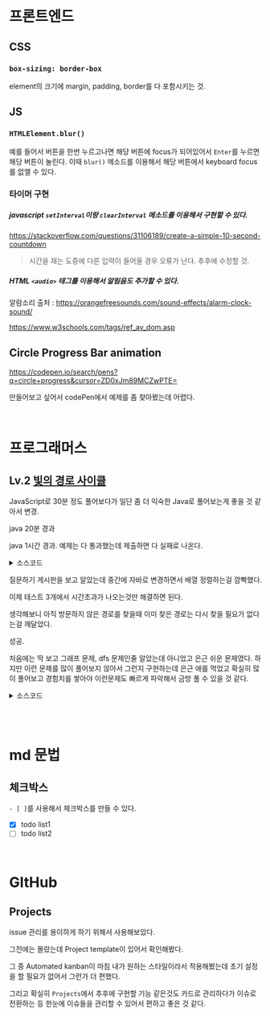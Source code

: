 # 프론트엔드

## CSS

### `box-sizing: border-box`

element의 크기에 margin, padding, border를 다 포함시키는 것.

## JS

### `HTMLElement.blur()`

예를 들어서 버튼을 한번 누르고나면 해당 버튼에 focus가 되어있어서 `Enter`를 누르면 해당 버튼이 눌린다. 이때 `blur()` 메소드를 이용해서 해당 버튼에서 keyboard focus를 없앨 수 있다.

### 타이머 구현

##### javascript `setInterval`이랑 `clearInterval` 메소드를 이용해서 구현할 수 있다.

https://stackoverflow.com/questions/31106189/create-a-simple-10-second-countdown

> 시간을 재는 도중에 다른 입력이 들어올 경우 오류가 난다. 추후에 수정할 것.

##### HTML `<audio>` 태그를 이용해서 알림음도 추가할 수 있다.

알람소리 출처 : https://orangefreesounds.com/sound-effects/alarm-clock-sound/

https://www.w3schools.com/tags/ref_av_dom.asp

## Circle Progress Bar animation

https://codepen.io/search/pens?q=circle+progress&cursor=ZD0xJm89MCZwPTE=

만들어보고 싶어서 codePen에서 예제를 좀 찾아봤는데 어렵다.

<br/>

# 프로그래머스

## Lv.2 [빛의 경로 사이클](https://programmers.co.kr/learn/courses/30/lessons/86052)

JavaScript로 30분 정도 풀어보다가 일단 좀 더 익숙한 Java로 풀어보는게 좋을 것 같아서 변경.

java 20분 경과

java 1시간 경과. 예제는 다 통과했는데 제출하면 다 실패로 나온다.

<details><summary>소스코드</summary>

```java
import java.util.*;

class Route {
    // 좌, 상, 우, 하
    public final static int[] changeRow = {0, -1, 0, 1};
    public final static int[] changeCol = {-1, 0, 1, 0};
    
    public int row;
    public int col;
    public int direction;
    
    public Route(int row, int col, int direction) {
        this.row = row;
        this.col = col;
        this.direction = direction;
    }
}

class Grid {
    private final String[] grid;
    private final int ROW_SIZE;
    private final int COL_SIZE;
    private final int DIRECTION_SIZE = 4;
    private boolean[][][] routeVisitCheck;
    
    public Grid(String[] grid) {
        this.grid = grid;
        this.ROW_SIZE = grid.length;
        this.COL_SIZE = grid[0].length();
        routeVisitCheck = new boolean[ROW_SIZE][COL_SIZE][DIRECTION_SIZE];
    }
    
    // 다음 경로 결정.
    Route move(Route curRoute) {
        int row = curRoute.row + Route.changeRow[curRoute.direction];
        if(row < 0) row = ROW_SIZE - 1;
        if(row >= ROW_SIZE) row = 0;
        
        int col = curRoute.col + Route.changeCol[curRoute.direction];
        if(col < 0) col = COL_SIZE - 1;
        if(col >= COL_SIZE) col = 0;
        
        int direction = curRoute.direction;
        if(grid[row].charAt(col) == 'L') direction = (direction - 1 + 4) % 4;
        if(grid[row].charAt(col) == 'R') direction = (direction + 1) % 4;
        
        return new Route(row, col, direction);
    }
    
    // curRoute에서 시작하는 Cycle 탐색. 탐색한 Cycle 길이 리턴
    int searchCycle(Route curRoute) {
        int count = 1;
        routeVisitCheck[curRoute.row][curRoute.col][curRoute.direction] = true;
        // 아직 탐색하지 않은 경로에서 시작
        while(true) {
            curRoute = move(curRoute);
            if(routeVisitCheck[curRoute.row][curRoute.col][curRoute.direction]) return count;
            routeVisitCheck[curRoute.row][curRoute.col][curRoute.direction] = true;
            count++;
        }
    }
    
    // 아직 방문하지 않은 Route 반환
    Route findUnvisitedRoute() {
        for(int i=0; i<ROW_SIZE; i++) {
            for(int j=0; j<COL_SIZE; j++) {
                for(int k=0; k<DIRECTION_SIZE; k++) {
                    if(!routeVisitCheck[i][j][k]) return new Route(i, j, k);
                }
            }
        }
        return null; // 모든 경로가 방문된 경우
    }
    
    // 모든 Cycle의 길이 오름차순으로 정렬해서 배열로 반환
    int[] getAllCycle() {
        List<Integer> ret = new ArrayList<>();
        while(true) {
            Route firstRoute = findUnvisitedRoute();
            if(firstRoute == null) break;
            ret.add(searchCycle(firstRoute));
        }
        
        int[] retArray = new int[ret.size()];
        for(int i=0; i<ret.size(); i++)
            retArray[i] = ret.get(i);
        return retArray;
    }
}



class Solution {
    public int[] solution(String[] grid) {
        Grid G = new Grid(grid);
        return G.getAllCycle();
    }
}
```

</details>

질문하기 게시판을 보고 알았는데 중간에 자바로 변경하면서 배열 정렬하는걸 깜빡했다.

이제 테스트 3개에서 시간초과가 나오는것만 해결하면 된다.

생각해보니 아직 방문하지 않은 경로를 찾을때 이미 찾은 경로는 다시 찾을 필요가 없다는걸 깨달았다.

성공.

처음에는 딱 보고 그래프 문제, dfs 문제인줄 알았는데 아니었고 은근 쉬운 문제였다. 하지만 이런 문제를 많이 풀어보지 않아서 그런지 구현하는데 은근 애를 먹었고 확실히 많이 풀어보고 경험치를 쌓아야 이런문제도 빠르게 파악해서 금방 풀 수 있을 것 같다.

<details><summary>소스코드</summary>

```java
import java.util.*;

class Grid {    
    private final String[] grid;
    private final int ROW_SIZE;
    private final int COL_SIZE;
    private final int DIRECTION_SIZE = 4;
    private boolean[][][] routeVisitCheck;
    
    // 좌, 상, 우, 하
    public final static int[] changeRow = {0, -1, 0, 1};
    public final static int[] changeCol = {-1, 0, 1, 0};
    
    class Route {
        public int row;
        public int col;
        public int direction;

        public Route(int row, int col, int direction) {
            this.row = row;
            this.col = col;
            this.direction = direction;
        }
        
        // 다음 경로
        Route move() {
            int row = this.row + changeRow[this.direction];
            if(row < 0) row = ROW_SIZE - 1;
            else if(row >= ROW_SIZE) row = 0;

            int col = this.col + changeCol[this.direction];
            if(col < 0) col = COL_SIZE - 1;
            else if(col >= COL_SIZE) col = 0;

            int direction = this.direction;
            if(grid[row].charAt(col) == 'L') direction = (direction - 1 + 4) % 4;
            else if(grid[row].charAt(col) == 'R') direction = (direction + 1) % 4;

            return new Route(row, col, direction);
        }
    }
    
    public Grid(String[] grid) {
        this.grid = grid;
        this.ROW_SIZE = grid.length;
        this.COL_SIZE = grid[0].length();
        routeVisitCheck = new boolean[ROW_SIZE][COL_SIZE][DIRECTION_SIZE];
    }
    
    // curRoute에서 시작하는 Cycle 탐색. 탐색한 Cycle 길이 리턴
    int searchCycle(Route curRoute) {
        int count = 0;
        while(true) {
            routeVisitCheck[curRoute.row][curRoute.col][curRoute.direction] = true;
            count++;
            curRoute = curRoute.move();
            if(routeVisitCheck[curRoute.row][curRoute.col][curRoute.direction]) return count;
        }
    }
    
    // 모든 Cycle의 길이 오름차순으로 정렬해서 배열로 반환
    int[] getAllCycle() {
        List<Integer> ret = new ArrayList<>();
        // 방문하지 않은 경로 탐색
        for(int i=0; i<ROW_SIZE; i++) {
            for(int j=0; j<COL_SIZE; j++) {
                for(int k=0; k<DIRECTION_SIZE; k++) {
                    if(routeVisitCheck[i][j][k]) continue;
                    // 싸이클 탐색
                    ret.add(searchCycle(new Route(i, j, k)));;
                }
            }
        }
        ret.sort((a, b) -> a-b);
        int[] retArray = new int[ret.size()];
        for(int i=0; i<ret.size(); i++)
            retArray[i] = ret.get(i);
        return retArray;
    }
}

class Solution {
    public int[] solution(String[] grid) {
        Grid G = new Grid(grid);
        return G.getAllCycle();
    }
}
```

</details>

<br><br>

# md 문법

## 체크박스

`- [ ]`를 사용해서 체크박스를 만들 수 있다.

- [x] todo list1
- [ ] todo list2

<br>

# GItHub

## Projects

issue 관리를 용이하게 하기 위해서 사용해보았다.

그전에는 몰랐는데 Project template이 있어서 확인해봤다.

그 중 Automated kanban이 마침 내가 원하는 스타일이라서 적용해봤는데 초기 설정을 할 필요가 없어서 그런가 더 편했다.

그리고 확실히 `Projects`에서 추후에 구현할 기능 같은것도 카드로 관리하다가 이슈로 전환하는 등 한눈에 이슈들을 관리할 수 있어서 편하고 좋은 것 같다.

